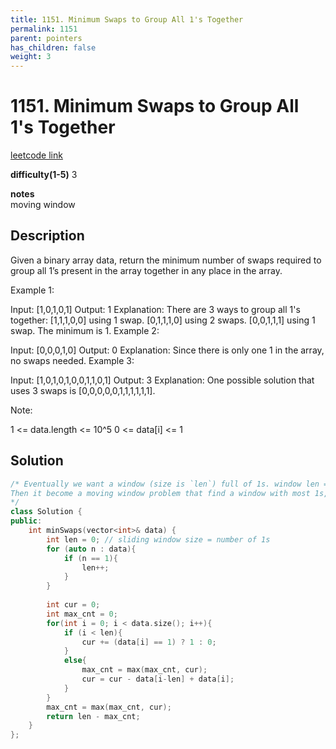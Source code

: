 ```yaml
---
title: 1151. Minimum Swaps to Group All 1's Together
permalink: 1151
parent: pointers
has_children: false
weight: 3
---
```

# 1151. Minimum Swaps to Group All 1's Together
[leetcode link](https://leetcode.com/problems/minimum-swaps-to-group-all-1s-together/)

**difficulty(1-5)** 
3

**notes**   
moving window

## Description
Given a binary array data, return the minimum number of swaps required to group all 1’s present in the array together in any place in the array.

 

Example 1:

Input: [1,0,1,0,1]
Output: 1
Explanation: 
There are 3 ways to group all 1's together:
[1,1,1,0,0] using 1 swap.
[0,1,1,1,0] using 2 swaps.
[0,0,1,1,1] using 1 swap.
The minimum is 1.
Example 2:

Input: [0,0,0,1,0]
Output: 0
Explanation: 
Since there is only one 1 in the array, no swaps needed.
Example 3:

Input: [1,0,1,0,1,0,0,1,1,0,1]
Output: 3
Explanation: 
One possible solution that uses 3 swaps is [0,0,0,0,0,1,1,1,1,1,1].
 

Note:

1 <= data.length <= 10^5
0 <= data[i] <= 1

## Solution
```c++
/* Eventually we want a window (size is `len`) full of 1s. window len = number of 1s.
Then it become a moving window problem that find a window with most 1s, the minimum movement is (total 1s - len)
*/
class Solution {
public:
    int minSwaps(vector<int>& data) {
        int len = 0; // sliding window size = number of 1s
        for (auto n : data){
            if (n == 1){
                len++;
            }
        }
        
        int cur = 0;
        int max_cnt = 0;
        for(int i = 0; i < data.size(); i++){
            if (i < len){
                cur += (data[i] == 1) ? 1 : 0;
            }
            else{
                max_cnt = max(max_cnt, cur);
                cur = cur - data[i-len] + data[i];
            }
        }
        max_cnt = max(max_cnt, cur);
        return len - max_cnt;
    }
};
```

<!-- 
Default label
{: .label }

Blue label
{: .label .label-blue }

Stable
{: .label .label-green }

New release
{: .label .label-purple }

Coming soon
{: .label .label-yellow }

Deprecated
{: .label .label-red } -->
